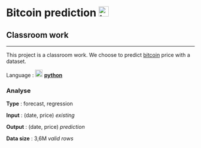 
# Bitcoin prediction <img src="https://upload.wikimedia.org/wikipedia/commons/4/46/Bitcoin.svg" alt="bitcoin" width="27"/>

## Classroom work 

---



This project is a classroom work. We choose to predict [bitcoin](https://bitcoin.org/) price with a dataset.

Language : <img src="https://upload.wikimedia.org/wikipedia/commons/c/c3/Python-logo-notext.svg" alt="python" width="20"/>  **[python](https://www.python.org/)** 

### Analyse

**Type** : forecast, regression

**Input** : (date, price) *existing*

**Output** : (date, price) *prediction*

**Data size** : 3,6M *valid rows*